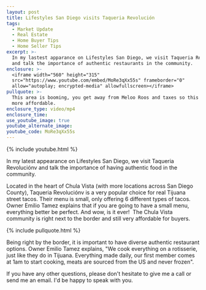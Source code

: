 ```yaml
---
layout: post
title: Lifestyles San Diego visits Taqueria Revolución
tags:
  - Market Update
  - Real Estate
  - Home Buyer Tips
  - Home Seller Tips
excerpt: >-
  In my lastest apparance on Lifestyles San Diego, we visit Taqueria Revoluciónv
  and talk the importance of authentic restaurants in the community.
enclosure: >-
  <iframe width="560" height="315"
  src="https://www.youtube.com/embed/MoRe3qXx55s" frameborder="0"
  allow="autoplay; encrypted-media" allowfullscreen></iframe>
pullquote: >-
  This area is booming, you get away from Meloo Roos and taxes so this area is
  more affordable.
enclosure_type: video/mp4
enclosure_time:
use_youtube_image: true
youtube_alternate_image:
youtube_code: MoRe3qXx55s
---
```


{% include youtube.html %}

In my latest appearance on Lifestyles San Diego, we visit Taqueria Revoluciónv and talk the importance of having authentic food in the community.

Located in the heart of Chula Vista (with more locations across San Diego County), Taqueria Revoluciónv is a very popular choice for real Tijuana street tacos. Their menu is small, only offering 6 different types of tacos. Owner Emilio Tamez explains that if you are going to have a small menu, everything better be perfect. And wow, is it ever!  The Chula Vista community is right next to the border and still very affordable for buyers.

{% include pullquote.html %}

Being right by the border, it is important to have diverse authentic restaurant options. Owner Emilio Tamez explains, "We cook everything on a rotisserie, just like they do in Tijuana. Everything made daily, our first member comes at 1am to start cooking, meats are sourced from the US and never frozen".

If you have any other questions, please don't hesitate to give me a call or send me an email. I'd be happy to speak with you.